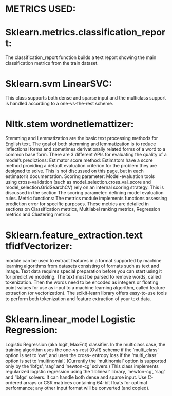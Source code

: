 # METRICS USED:

# Sklearn.metrics.classification_report:
The classification_report function builds a text report showing the main classification metrics from the train dataset.

# Sklearn.svm LinearSVC:
This class supports both dense and sparse input and the multiclass support is handled according to a one-vs-the-rest scheme.

# Nltk.stem wordnetlemattizer:
Stemming and Lemmatization are the basic text processing methods for English text. The goal of both stemming and lemmatization is to reduce inflectional forms and sometimes derivationally related forms of a word to a common base form. 
There are 3 different APIs for evaluating the quality of a model’s predictions:
Estimator score method: Estimators have a score method providing a default evaluation criterion for the problem they are designed to solve. This is not discussed on this page, but in each estimator’s documentation.
Scoring parameter: Model-evaluation tools using cross-validation (such as model_selection.cross_val_score and model_selection.GridSearchCV) rely on an internal scoring strategy. This is discussed in the section The scoring parameter: defining model evaluation rules.
Metric functions: The metrics module implements functions assessing prediction error for specific purposes. These metrics are detailed in sections on Classification metrics, Multilabel ranking metrics, Regression metrics and Clustering metrics.

# Sklearn.feature_extraction.text tfidfVectorizer:
module can be used to extract features in a format supported by machine learning algorithms from datasets consisting of formats such as text and image.
Text data requires special preparation before you can start using it for predictive modeling.
The text must be parsed to remove words, called tokenization. Then the words need to be encoded as integers or floating point values for use as input to a machine learning algorithm, called feature extraction (or vectorization).
The scikit-learn library offers easy-to-use tools to perform both tokenization and feature extraction of your text data.

# Sklearn.linear_model Logistic Regression:
Logistic Regression (aka logit, MaxEnt) classifier.
In the multiclass case, the training algorithm uses the one-vs-rest (OvR) scheme if the ‘multi_class’ option is set to ‘ovr’, and uses the cross- entropy loss if the ‘multi_class’ option is set to ‘multinomial’. (Currently the ‘multinomial’ option is supported only by the ‘lbfgs’, ‘sag’ and ‘newton-cg’ solvers.)
This class implements regularized logistic regression using the ‘liblinear’ library, ‘newton-cg’, ‘sag’ and ‘lbfgs’ solvers. It can handle both dense and sparse input. Use C-ordered arrays or CSR matrices containing 64-bit floats for optimal performance; any other input format will be converted (and copied).
 
